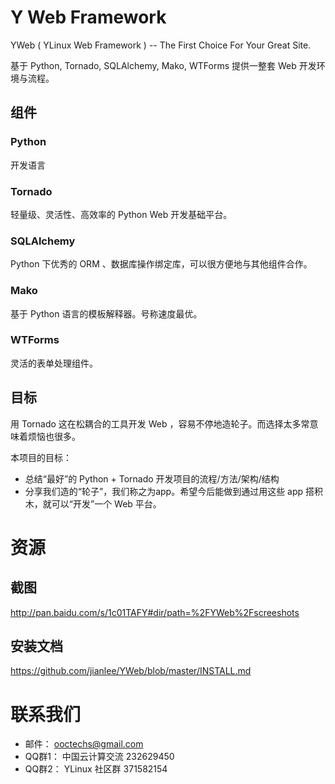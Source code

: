 # Y Web Framework

YWeb ( YLinux Web Framework ) -- The First Choice For Your Great Site.

基于 Python, Tornado, SQLAlchemy, Mako, WTForms 提供一整套 Web 开发环境与流程。


## 组件

### Python

开发语言


### Tornado

轻量级、灵活性、高效率的 Python Web 开发基础平台。


### SQLAlchemy

Python 下优秀的 ORM 、数据库操作绑定库，可以很方便地与其他组件合作。


### Mako

基于 Python 语言的模板解释器。号称速度最优。


### WTForms

灵活的表单处理组件。


## 目标

用 Tornado 这在松耦合的工具开发 Web ，容易不停地造轮子。而选择太多常意味着烦恼也很多。

本项目的目标：

- 总结“最好”的 Python + Tornado 开发项目的流程/方法/架构/结构
- 分享我们造的“轮子”，我们称之为app。希望今后能做到通过用这些 app 搭积木，就可以“开发”一个 Web 平台。


# 资源

## 截图

http://pan.baidu.com/s/1c01TAFY#dir/path=%2FYWeb%2Fscreeshots

## 安装文档

https://github.com/jianlee/YWeb/blob/master/INSTALL.md


# 联系我们

- 邮件： ooctechs@gmail.com
- QQ群1： 中国云计算交流 232629450 
- QQ群2： YLinux 社区群 371582154 
